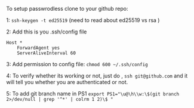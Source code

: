 To setup passwrodless clone to your github repo:

1: `ssh-keygen -t ed25519`
(need to read about ed25519 vs rsa )

2: Add this is you .ssh/config file

```
Host *
    ForwardAgent yes
    ServerAliveInterval 60
```

3: Add permission to config file:
    `chmod 600 ~/.ssh/config`
    
4: To verify whether its working or not, just do ,
  `ssh git@github.com` and it will tell you whether you are authenticated or not.
  
5: To add git branch name in PS1
`export PS1="\u@\h\\w:\$(git branch 2>/dev/null | grep '^*' | colrm 1 2)\$ "`
